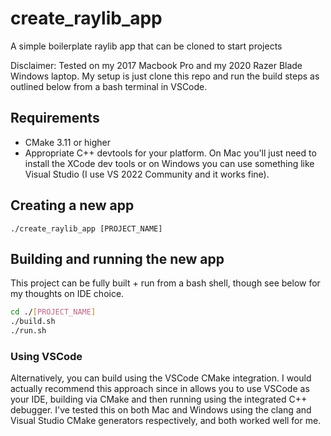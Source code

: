 # create_raylib_app

A simple boilerplate raylib app that can be cloned to start projects

Disclaimer: Tested on my 2017 Macbook Pro and my 2020 Razer Blade Windows laptop. My setup is just clone this repo and run the build steps as outlined below from a bash terminal in VSCode.

## Requirements

- CMake 3.11 or higher
- Appropriate C++ devtools for your platform. On Mac you'll just need to install the XCode dev tools or on Windows you can use something like Visual Studio (I use VS 2022 Community and it works fine).

## Creating a new app

`./create_raylib_app [PROJECT_NAME]`

## Building and running the new app

This project can be fully built + run from a bash shell, though see below for my thoughts on IDE choice.

```sh
cd ./[PROJECT_NAME]
./build.sh
./run.sh
```

### Using VSCode

Alternatively, you can build using the VSCode CMake integration. I would actually recommend this approach since in allows you to use VSCode as your IDE, building via CMake and then running using the integrated C++ debugger. I've tested this on both Mac and Windows using the clang and Visual Studio CMake generators respectively, and both worked well for me.
